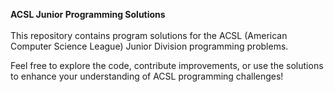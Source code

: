 **ACSL Junior Programming Solutions** <br/> <br/>
This repository contains program solutions for the ACSL (American Computer Science League) Junior Division programming problems. <br/>

Feel free to explore the code, contribute improvements, or use the solutions to enhance your understanding of ACSL programming challenges!
